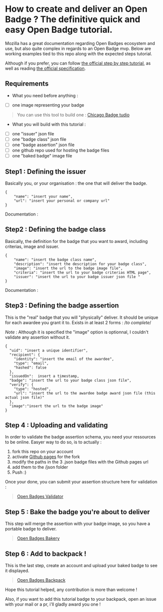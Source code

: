# How to create and deliver an Open Badge ? The definitive quick and easy Open Badge tutorial.

Mozilla has a great documentation regarding Open Badges ecosystem and use, but also quite complex in regards to an Open Badge mvp. Below are working examples tied to this repo along with the expected steps tutorial.

Although if you prefer, you can follow [the official step by step tutorial](https://github.com/mozilla/openbadges-backpack/wiki/New-Issuers:-Give-Yourself-a-Badge), as well as reading [the official specification](https://github.com/mozilla/openbadges-specification).

## Requirements 
- What you need before anything :

* [ ] one image representing your badge
> You can use this tool to build one : [Chicago Badge tudio](http://toolness.github.io/chicago-badge-studio/studio.html)

- What you will build with this tutorial :
* [ ] one "issuer" json file
* [ ] one "badge class" json file
* [ ] one "badge assertion" json file
* [ ] one github repo used for hosting the badge files
* [ ] one "baked badge" image file

## Step1 : Defining the issuer
Basically you, or your organisation : the one that will deliver the badge.

```
{
    "name": "insert your name",
    "url": "insert your personal or company url"
}
```

Documentation : 

## Step2 : Defining the badge class
Basically, the definition for the badge that you want to award, including criterias, image and issuer.

```
{
    "name": "insert the badge class name",
    "description": "insert the description for your badge class",
    "image": "insert the url to the badge image file",
    "criteria": "insert the url to your badge criterias HTML page",
    "issuer": "insert the url to your badge issuer json file "
}
```

Documentation :

## Step3 : Defining the badge assertion
This is the "real" badge that you will "physically" deliver. It should be unique for each awardee you grant it to. Exists in at least 2 forms : /*to complete*/

_Note_ : Although it is specified the "image" option is optionnal, I couldn't validate any assertion without it. 

```
{
  "uid": "insert a unique identifier",
  "recipient": {
    "identity": "insert the email of the awardee",
    "type": "email",
    "hashed": false
  },
  "issuedOn":  insert a timestamp,
  "badge": "insert the url to your badge class json file",
  "verify": {
    "type": "hosted",
    "url": "insert the url to the awardee badge award json file (this actual json file)"
  },
  "image":"insert the url to the badge image"
}
```

## Step 4 : Uploading and validating
In order to validate the badge assertion schema, you need your ressources to be online. Easyer way to do so, is to actually :

1. fork this repo on your account
2. activate [Github pages](https://help.github.com/articles/configuring-a-publishing-source-for-github-pages/#enabling-github-pages-to-publish-your-site-from-master-or-gh-pages) for the fork
3. modify the paths in the 3 .json badge files with the Github pages url
4. add them to the /json folder
5. Push :)

Once your done, you can submit your assertion structure here for validation :

> [Open Badges Validator](http://validator.openbadges.org/)

## Step 5 : Bake the badge you're about to deliver
This step will merge the assertion with your badge image, so you have a portable badge to deliver.

> [Open Badges Bakery](http://bakery.openbadges.org/)

## Step 6 : Add to backpack !
This is the last step, create an account and upload your baked badge to see it displayed.

> [Open Badges Backpack](https://backpack.openbadges.org/)

Hope this tutorial helped, any contribution is more than welcome ! 

Also, if you want to add this tutorial badge to your backpack, open an issue with your mail or a pr, i'll gladly award you one !
